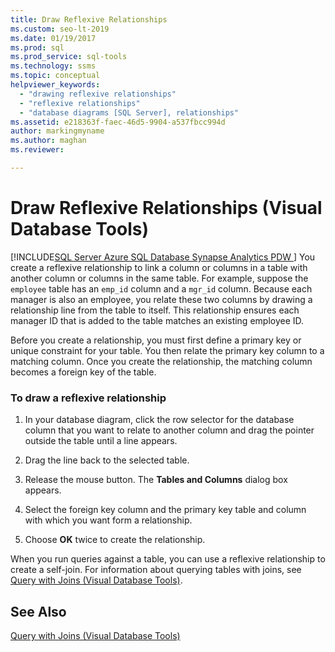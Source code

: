 ```yaml
---
title: Draw Reflexive Relationships
ms.custom: seo-lt-2019
ms.date: 01/19/2017
ms.prod: sql
ms.prod_service: sql-tools
ms.technology: ssms
ms.topic: conceptual
helpviewer_keywords: 
  - "drawing reflexive relationships"
  - "reflexive relationships"
  - "database diagrams [SQL Server], relationships"
ms.assetid: e218363f-faec-46d5-9904-a537fbcc994d
author: markingmyname
ms.author: maghan
ms.reviewer: 

---
```

# Draw Reflexive Relationships (Visual Database Tools)
[!INCLUDE[SQL Server Azure SQL Database Synapse Analytics PDW ](../../includes/applies-to-version/sql-asdb-asdbmi-asdw-pdw.md)]
You create a reflexive relationship to link a column or columns in a table with another column or columns in the same table. For example, suppose the `employee` table has an `emp_id` column and a `mgr_id` column. Because each manager is also an employee, you relate these two columns by drawing a relationship line from the table to itself. This relationship ensures each manager ID that is added to the table matches an existing employee ID.  
  
Before you create a relationship, you must first define a primary key or unique constraint for your table. You then relate the primary key column to a matching column. Once you create the relationship, the matching column becomes a foreign key of the table.  
  
### To draw a reflexive relationship  
  
1.  In your database diagram, click the row selector for the database column that you want to relate to another column and drag the pointer outside the table until a line appears.  
  
2.  Drag the line back to the selected table.  
  
3.  Release the mouse button. The **Tables and Columns** dialog box appears.  
  
4.  Select the foreign key column and the primary key table and column with which you want form a relationship.  
  
5.  Choose **OK** twice to create the relationship.  
  
When you run queries against a table, you can use a reflexive relationship to create a self-join. For information about querying tables with joins, see [Query with Joins &#40;Visual Database Tools&#41;](../../ssms/visual-db-tools/query-with-joins-visual-database-tools.md).  
  
## See Also  
[Query with Joins &#40;Visual Database Tools&#41;](../../ssms/visual-db-tools/query-with-joins-visual-database-tools.md)  
  
